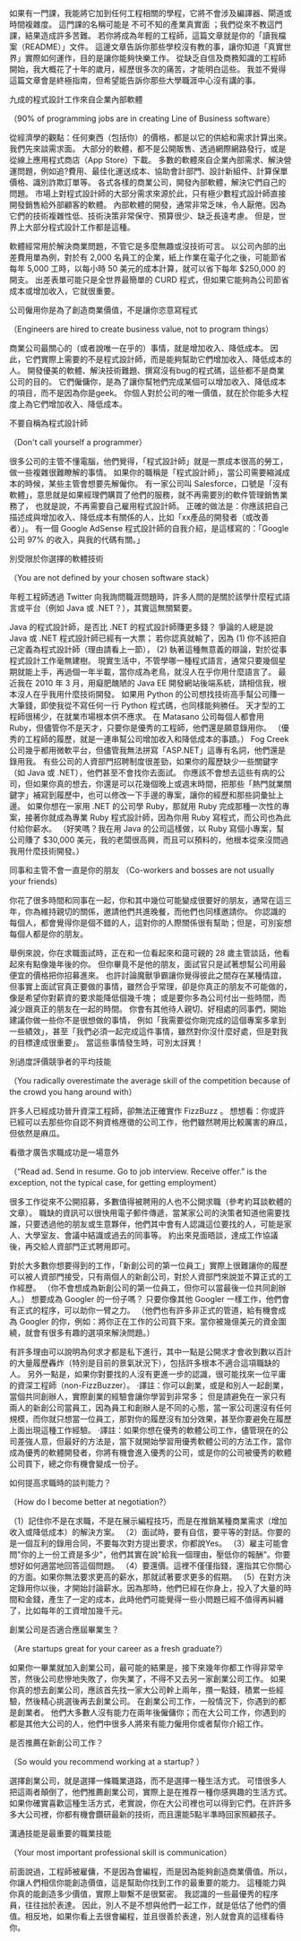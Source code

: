 如果有一門課，我能將它加到任何工程相關的學程，它將不會涉及編譯器、閘道或時間複雜度。 
這門課的名稱可能是 不可不知的產業真實面 ；我們從來不教這門課，結果造成許多苦難。 
若你將成為年輕的工程師，這篇文章就是你的「讀我檔案（README）」文件。 
這邊文章告訴你那些學校沒有教的事，讓你知道「真實世界」實際如何運作，目的是讓你能夠快樂工作。 
從缺乏自信及商務知識的工程師開始，我大概花了十年的歲月，經歷很多次的痛苦，才能明白這些。 
我並不覺得這篇文章會是終極指南，但希望能告訴你那些大學職涯中心沒有講的事。

九成的程式設計工作來自企業內部軟體

（90% of programming jobs are in creating Line of Business software）

從經濟學的觀點：任何東西（包括你）的價格，都是以它的供給和需求計算出來。 
我們先來談需求面。 
大部分的軟體，都不是公開販售、透過網際網路發行，或是從線上應用程式商店（App Store）下載。 
多數的軟體來自企業內部需求、解決營運問題，例如追?費用、最佳化運送成本、協助會計部門、設計新組件、計算保單價格、識別詐欺訂單等。 
各式各樣的商業公司，開發內部軟體，解決它們自己的問題。
市場上對程式設計師的大部分需求來源於此，只有極少數程式設計師直接開發銷售給外部顧客的軟體。 
內部軟體的開發，通常非常乏味，令人厭倦。因為它們的技術複雜性低、技術決策非常保守、預算很少、缺乏長遠考慮。
但是，世界上大部分程式設計工作都是這種。

軟體經常用於解決商業問題，不管它是多麼無趣或沒技術可言。 
以公司內部的出差費用單為例，對於有 2,000 名員工的企業，紙上作業在電子化之後，可能節省每年 5,000 工時，以每小時 50 美元的成本計算，就可以省下每年 $250,000 的開支。 
出差表單可能只是全世界最簡單的 CURD 程式，但如果它能夠為公司節省成本或增加收入，它就很重要。

公司僱用你是為了創造商業價值，不是讓你恣意寫程式

（Engineers are hired to create business value, not to program things）

商業公司最關心的（或者說唯一在乎的）事情，就是增加收入、降低成本。
因此，它們實際上需要的不是程式設計師，而是能夠幫助它們增加收入、降低成本的人。 
開發優美的軟體、解決技術難題、撰寫沒有bug的程式碼，這些都不是商業公司的目的。
它們僱傭你，是為了讓你幫牠們完成某個可以增加收入、降低成本的項目，而不是因為你是geek。 
你個人對於公司的唯一價值，就在於你能多大程度上為它們增加收入、降低成本。

不要自稱為程式設計師

（Don't call yourself a programmer）

很多公司的主管不懂電腦，他們覺得，「程式設計師」就是一票成本很高的勞工，做一些複雜很難瞭解的事情。 
如果你的職稱是「程式設計師」，當公司需要縮減成本的時候，某些主管會想要先解僱你。 
有一家公司叫 Salesforce，口號是「沒有軟體」，意思就是如果經理們購買了他們的服務，就不再需要別的軟件管理銷售業務了， 也就是說，不再需要自己雇用程式設計師。 
正確的做法是：你應該把自己描述成與增加收入、降低成本有關係的人，比如「xx產品的開發者（或改善者）」。 
有一個 Google AdSense 程式設計師的自我介紹，是這樣寫的：「Google 公司 97% 的收入，與我的代碼有關。」

別受限於你選擇的軟體技術

（You are not defined by your chosen software stack）

年輕工程師透過 Twitter 向我詢問職涯問題時，許多人問的是關於該學什麼程式語言或平台（例如 Java 或 .NET？），其實這無關緊要。

Java 的程式設計師，是否比 .NET 的程式設計師賺更多錢？
爭論的人總是說 Java 或 .NET 程式設計師已經有一大票； 
若你認真就輸了，因為 
(1) 你不該把自己定義為程式設計師（理由請看上一節）， 
(2) 執著這種無意義的辯論，對於從事程式設計工作毫無建樹。
現實生活中，不管學哪一種程式語言，通常只要幾個星期就能上手，再過個一年半載，當你成為老鳥，就沒人在乎你用什麼語言了。 
最近我在 2010 年 3 月，用癡肥醜陋的 Java EE 開發網站後端系統，請相信我，根本沒人在乎我用什麼技術開發。 
如果用 Python 的公司想找技術高手幫公司賺一大筆錢，即使我從不寫任何一行 Python 程式碼，也同樣能夠勝任。
天才型的工程師很稀少，在就業市場根本供不應求。 
在 Matasano 公司每個人都會用 Ruby，但儘管你不是天才，只要你是優秀的工程師，他們還是願意錄用你。 
（優秀的工程師的履歷，就是一連串幫公司增加收入和降低成本的事蹟。） 
Fog Creek 公司幾乎都用微軟平台，但儘管我無法拼寫「ASP.NET」這專有名詞，他們還是錄用我。
有些公司的人資部門招聘制度很差勁，如果你的履歷缺少一些關鍵字（如 Java 或 .NET），他們甚至不會找你去面試。 
你應該不會想去這些有病的公司，但如果你真的想去，你還是可以花幾個晚上或週末時間，把那些「熱門就業關鍵字」補寫到履歷中，也可以修改一下手邊的專案，讓你的經歷和那些詞彙扯上邊。 
如果你想在一家用 .NET 的公司學 Ruby，那就用 Ruby 完成那種一次性的專案，接著你就成為專業 Ruby 程式設計師，因為你用 Ruby 寫程式，而公司也為此付給你薪水。 
（好笑嗎？我在用 Java 的公司這樣做，以 Ruby 寫個小專案，幫公司賺了 $30,000 美元，我的老闆很高興，而且可以預料的，他根本從來沒問過我用什麼技術開發。）


同事和主管不會一直是你的朋友
（Co-workers and bosses are not usually your friends）

你花了很多時間和同事在一起，你和其中幾位可能變成很要好的朋友，通常在這三年，你為維持親切的關係，邀請他們共進晚餐，而他們也同樣邀請你。 
你認識的每個人，都會覺得你是個不錯的人，這對你的人際關係很有幫助；但是，可別妄想每個人都是你的朋友。

舉例來說，你在求職面試時，正在和一位看起來和藹可親的 28 歲主管談話，他看起來有點像幾年後的你。 
但你畢竟不是他的朋友，面試官只是試著想幫公司用最便宜的價格把你招募進來。 
也許討論魔獸爭霸讓你覺得彼此之間存在某種情誼， 但事實上面試官真正要做的事情，雖然合乎常理，卻是你真正的朋友不可能做的，像是希望你對薪資的要求能降低個幾千塊； 
或是要你多為公司付出一些時間，而減少跟真正的朋友在一起的時間。 你會有其他待人親切、好相處的同事們，開始建議你做一些你不是很想做的事情，
例如「我需要從你剛完成的這個專案多拿到一些績效」，甚至「我們必須一起完成這件事情，雖然對你沒什麼好處，但是對我的目標達成很重要」。 
當這些事情發生時，可別太訝異！

別過度評價競爭者的平均技能

（You radically overestimate the average skill of the competition because of the crowd you hang around with）

許多人已經成功晉升資深工程師，卻無法正確實作 FizzBuzz 。
想想看：你或許已經可以去那些你自認不夠資格應徵的公司工作，他們雖然聘用比較厲害的麻瓜，但依然是麻瓜。

看徵才廣告求職成功是一場意外

（“Read ad. Send in resume. Go to job interview. Receive offer.” is the exception, not the typical case, for getting employment）

很多工作從來不公開招募，多數值得被聘用的人也不公開求職（參考約耳談軟體的 文章）。 
職缺的資訊可以很快用電子郵件傳遞，當某家公司的決策者知道他需要找誰，只要透過他的朋友或生意夥伴，他們其中會有人認識這位要找的人，可能是家人、大學室友、會議中結識或過去的同事等。 
約出來見面晤談，達成工作協議後，再交給人資部門正式聘用即可。

對於大多數你想要得到的工作，「新創公司的第一位員工」實際上很難讓你的履歷可以被人資部門接受，只有兩個人的新創公司，對於人資部門來說並不算正式的工作經歷。 
（你不會想成為新創公司的第一位員工，但你可以當最後一位共同創辦人。） 
想要成為 Googler 的一份子嗎？
只要你像其他 Googler 一樣工作，他們會有正式的程序，可以助你一臂之力。 
（他們也有許多非正式的管道，給有機會成為 Googler 的你，例如：將你正在工作的公司買下來。當你被幾億美元的資金圍繞，就會有很多有趣的選項來解決問題。）

有許多理由可以說明為何求才都是私下進行，其中一點是公開求才會收到數以百計的大量履歷轟炸（特別是目前的景氣狀況下），包括許多根本不適合這項職缺的人。 
另外一點是，如果你對要找的人沒有更進一步的認識，很可能找來一位平庸的資深工程師（non-FizzBuzzer）。
 ‧譯註：你可以創業，或是和別人一起創業，當個共同創辦人，實際創業的經驗會讓你學習到非常多；
但是請避免在一家只有兩人的新創公司當員工，因為員工和創辦人是不同的心態，當一家公司還沒有任何規模，而你就只想當一位員工，那對你的履歷沒有加分效果，甚至你要避免在履歷上面出現這種工作經驗。
 ‧譯註：如果你想在優秀的軟體公司工作，儘管現在的公司差強人意，但最好的方法是，當下就開始學習用優秀軟體公司的方法工作，當你成為優秀的軟體開發者，你將有機會進入優秀的公司，或是你的公司被優秀的軟體公司買下，總之你有機會變成一份子。
 
如何提高求職時的談判能力？

（How do I become better at negotiation?）

（1）記住你不是在求職，不是在展示編程技巧，而是在推銷某種商業需求（增加收入或降低成本）的解決方案。 
（2）面試時，要有自信，要平等的對話。你要的是一個互利的錄用合同，不要每次對方提出要求，你都說Yes。 
（3）雇主可能會問"你的上一份工資是多少"，他們其實在說"給我一個理由，壓低你的報酬"。你要想好如何適當地回答這個問題。 
（4）要還價。這裡不僅僅指錢，還指其它你關心的方面。如果你無法要求更高的薪水，那就試著要求更多的假期。 
（5）在對方決定錄用你以後，才開始討論薪水。因為那時，他們已經在你身上，投入了大量的時間和金錢，產生了一定的成本，此時他們可能覺得一些小問題已經不值得再糾纏了，比如每年的工資增加幾千元。

創業公司是否適合應屆畢業生？

（Are startups great for your career as a fresh graduate?）

如果你一畢業就加入創業公司，最可能的結果是，接下來幾年你都工作得非常辛苦，然後公司悲慘地失敗了，你失業了，不得不又去另一家創業公司工作。 
如果你真的想去創業公司，應該首先找一家大公司幹上兩年，攢一點錢，積累一些經驗，然後精心挑選後再去創業公司。 
在創業公司工作，一般情況下，你遇到的都是創業者。
他們大多數人沒有能力在兩年後僱傭你；而在大公司工作，你遇到的都是其他大公司的人，他們中很多人將來有能力僱用你或者幫你介紹工作。

是否推薦在新創公司工作？

（So would you recommend working at a startup? ）

選擇創業公司，就是選擇一條職業道路，而不是選擇一種生活方式。
可惜很多人把這兩者顛倒了，他們推薦創業公司，實際上是在推荐一種你感興趣的生活方式。 
如果你確實喜歡這種生活方式，老實說，你在大公司裡也可以得到它們。在許許多多大公司裡，你都有機會鑽研最新的技術，而且還能5點半準時回家照顧孩子。

溝通技能是最重要的職業技能

（Your most important professional skill is communication）

前面說過，工程師被雇傭，不是因為會編程，而是因為能夠創造商業價值。所以，你讓人們相信你能創造價值，這是幫助你找到工作的最重要的能力。
這種能力與你真的能創造多少價值，實際上聯繫不是很緊密。 
我認識的一些最優秀的程序員，往往拙於表達。
因此，別人不是不想與他們一起工作，就是低估了他們的價值。相反地，如果你看上去很會編程，並且很善於表達，別人就會真的這樣看待你。
